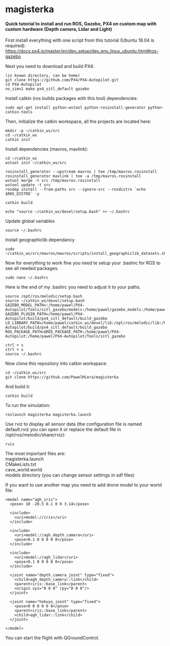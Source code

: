 # magisterka

#### Quick tutorial to install and run ROS, Gazebo, PX4 on custom map with custom hardware (Depth camera, Lidar and Light)

First install everything with one script from this tutorial (Ubuntu 18.04 is required):  
https://docs.px4.io/master/en/dev_setup/dev_env_linux_ubuntu.html#ros-gazebo

Next you need to download and build PX4:

```
(in known directory, can be home)
git clone https://github.com/PX4/PX4-Autopilot.git
cd PX4-Autopilot
no_sim=1 make px4_sitl_default gazebo
```

Install catkin (ros builds packages with this tool) dependencies:

```
sudo apt-get install python-wstool python-rosinstall-generator python-catkin-tools
```

Then, initialize the catkin workspace, all the projects are located here:
```
mkdir -p ~/catkin_ws/src
cd ~/catkin_ws
catkin init
```

Install dependencies (mavros, mavlink):

```
cd ~/catkin_ws
wstool init ~/catkin_ws/src

rosinstall_generator --upstream mavros | tee /tmp/mavros.rosinstall
rosinstall_generator mavlink | tee -a /tmp/mavros.rosinstall
wstool merge -t src /tmp/mavros.rosinstall
wstool update -t src
rosdep install --from-paths src --ignore-src --rosdistro `echo $ROS_DISTRO` -y

catkin build

echo "source ~/catkin_ws/devel/setup.bash" >> ~/.bashrc
```

Update global variables
```
source ~/.bashrc
```

Install geographiclib dependancy 
```
sudo ~/catkin_ws/src/mavros/mavros/scripts/install_geographiclib_datasets.sh
```

Now for everything to work fine you need te setup your .bashrc for ROS to see all needed packages.

```
sudo nano ~/.bashrc
```

Here is the end of my .bashrc you need to adjust it to your paths.

```
source /opt/ros/melodic/setup.bash
source ~/catkin_ws/devel/setup.bash
GAZEBO_MODEL_PATH=:/home/pawel/PX4-Autopilot/Tools/sitl_gazebo/models:/home/pawel/gazebo_models:/home/pawel/catkin_ws/src/magisterka/models
GAZEBO_PLUGIN_PATH=/home/pawel/PX4-Autopilot/build/px4_sitl_default/build_gazebo
LD_LIBRARY_PATH=/home/pawel/catkin_ws/devel/lib:/opt/ros/melodic/lib:/home/pawel/PX4-Autopilot/build/px4_sitl_default/build_gazebo
ROS_PACKAGE_PATH=$ROS_PACKAGE_PATH:/home/pawel/PX4-Autopilot:/home/pawel/PX4-Autopilot/Tools/sitl_gazebo
```
```
ctrl + s 
ctrl + x
source ~/.bashrc
```

Now clone this repository into catkin workspace:
```
cd ~/catkin_ws/src
git clone https://github.com/PawelMiera/magisterka
```
And build it:
```
catkin build
```

To run the simulation:
```
roslaunch magisterka magisterka.launch
```

Use rviz to display all sensor data (the configuration file is named default.rviz you can open it or replace the default file in /opt/ros/melodic/share/rviz):
```
rviz
```

The most important files are:  
magisterka.launch  
CMakeLists.txt  
cave_world.world  
models directory (you can change sensor settings in sdf files)  

If you want to use another map you need to add drone model to your world file:

```
<model name="agh_iris">
  <pose> 10 -20.5 0.1 0 0 3.14</pose>

  <include>
    <uri>model://iris</uri> 
  </include>

  <include>
    <uri>model://agh_depth_camera</uri>
    <pose>0.1 0 0 0 0 0</pose>
  </include>

  <include>
    <uri>model://agh_lidar</uri>
    <pose>0.1 0 0 0 0 0</pose>
  </include>

  <joint name="depth_camera_joint" type="fixed">
    <child>agh_depth_camera::link</child>
    <parent>iris::base_link</parent>
    <origin xyz="0 0 0" rpy="0 0 0"/>
  </joint>

  <joint name="hokuyo_joint" type="fixed">
    <pose>0 0 0 0 0 0</pose>
    <parent>iris::base_link</parent>
    <child>agh_lidar::link</child>
  </joint>

</model>
```

You can start the flight with QGroundControl.



